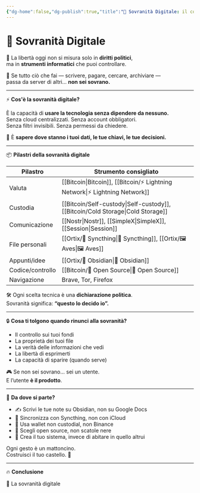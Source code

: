 ```yaml
---
{"dg-home":false,"dg-publish":true,"title":"🧭 Sovranità Digitale: il controllo inizia da te","tags":["SovranitàDigitale","Libertà","OpenSource","Privacy","Bitcoin","SelfCustody"],"date":"2025-07-09","permalink":"/ortix/sovranita-digitale/","dgPassFrontmatter":true}
---
```



# 🧭 Sovranità Digitale

🧠 La libertà oggi non si misura solo in **diritti politici**,  
ma in **strumenti informatici** che puoi controllare.

📱 Se tutto ciò che fai — scrivere, pagare, cercare, archiviare —  
passa da server di altri… **non sei sovrano.**

---

⚡ **Cos'è la sovranità digitale?**

È la capacità di **usare la tecnologia senza dipendere da nessuno.**  
Senza cloud centralizzati. Senza account obbligatori.  
Senza filtri invisibili. Senza permessi da chiedere.

🎯 È **sapere dove stanno i tuoi dati, le tue chiavi, le tue decisioni.**

---

📦 **Pilastri della sovranità digitale**

| Pilastro         | Strumento consigliato               |
| ---------------- | ----------------------------------- |
| Valuta           | [[Bitcoin\|Bitcoin]], [[Bitcoin/⚡ Lightning Network\|⚡ Lightning Network]]  |
| Custodia         | [[Bitcoin/Self-custody\|Self-custody]], [[Bitcoin/Cold Storage\|Cold Storage]]  |
| Comunicazione    | [[Nostr\|Nostr]], [[SimpleX\|SimpleX]], [[Session\|Session]] |
| File personali   | [[Ortix/🔄 Syncthing\|🔄 Syncthing]], [[Ortix/🖼️ Aves\|🖼️ Aves]]      |
| Appunti/idee     | [[Ortix/🔄 Obsidian\|🔄 Obsidian]]                     |
| Codice/controllo | [[Bitcoin/🧬 Open Source\|🧬 Open Source]]                  |
| Navigazione      | Brave, Tor, Firefox                 |

🛠️ Ogni scelta tecnica è una **dichiarazione politica**.  
Sovranità significa: **“questo lo decido io”.**

---

🔒 **Cosa ti tolgono quando rinunci alla sovranità?**

- Il controllo sui tuoi fondi  
- La proprietà dei tuoi file  
- La verità delle informazioni che vedi  
- La libertà di esprimerti  
- La capacità di sparire (quando serve)

🎮 Se non sei sovrano… sei un utente.  
E l’utente **è il prodotto**.

---

🧱 **Da dove si parte?**

- ✍️ Scrivi le tue note su Obsidian, non su Google Docs  
- 💾 Sincronizza con Syncthing, non con iCloud  
- 🔐 Usa wallet non custodial, non Binance  
- 🧬 Scegli open source, non scatole nere  
- 🧠 Crea il tuo sistema, invece di abitare in quello altrui

Ogni gesto è un mattoncino.  
Costruisci il tuo castello. 🏰

---

🔥 **Conclusione**

🧭 La sovranità digitale